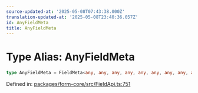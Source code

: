 ```yaml
---
source-updated-at: '2025-05-08T07:43:38.000Z'
translation-updated-at: '2025-05-08T23:40:36.057Z'
id: AnyFieldMeta
title: AnyFieldMeta
---
```


<!-- DO NOT EDIT: this page is autogenerated from the type comments -->

# Type Alias: AnyFieldMeta

```ts
type AnyFieldMeta = FieldMeta<any, any, any, any, any, any, any, any, any, any, any, any, any, any, any, any, any>;
```

Defined in: [packages/form-core/src/FieldApi.ts:751](https://github.com/TanStack/form/blob/main/packages/form-core/src/FieldApi.ts#L751)
